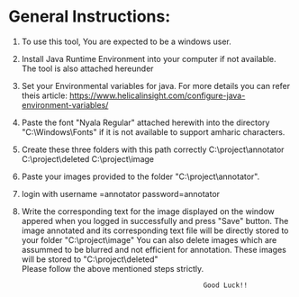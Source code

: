 # General Instructions:
1. To use this tool, You are expected to be a windows user.
2. Install Java Runtime Environment into your computer if not available. The tool is also attached hereunder
3. Set your Environmental variables for java. For more details you can refer theis article: https://www.helicalinsight.com/configure-java-environment-variables/ 
4. Paste the font "Nyala Regular" attached herewith into the directory "C:\Windows\Fonts" if it is not available to support amharic characters.
5. Create these three folders with this path correctly 
      C:\project\annotator
      C:\project\deleted
      C:\project\image
6. Paste your images provided to the folder "C:\project\annotator".
7. login with username =annotator
                   password=annotator
8. Write the corresponding text for the image displayed on the window appered when you logged in successfully and press "Save" button. 
   The image annotated and its corresponding text file will be directly stored to your folder "C:\project\image"
   You can also delete images which are assummed to be blurred and not efficient for annotation. These images will be stored to  "C:\project\deleted"  
                                 Please follow the above mentioned steps strictly.

                                                    Good Luck!!
